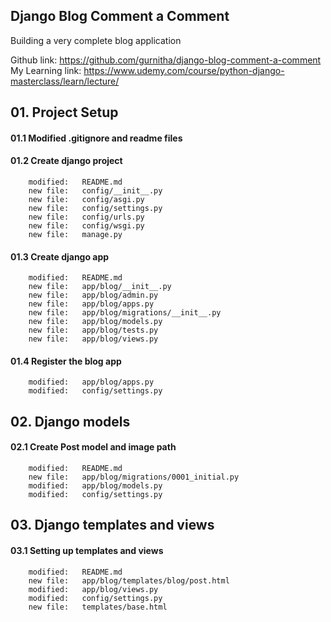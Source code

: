 ## Django Blog Comment a Comment 

Building a very complete blog application

Github link: https://github.com/gurnitha/django-blog-comment-a-comment
My Learning link: https://www.udemy.com/course/python-django-masterclass/learn/lecture/


## 01. Project Setup


#### 01.1 Modified .gitignore and readme files


#### 01.2 Create django project

        modified:   README.md
        new file:   config/__init__.py
        new file:   config/asgi.py
        new file:   config/settings.py
        new file:   config/urls.py
        new file:   config/wsgi.py
        new file:   manage.py


#### 01.3 Create django app

        modified:   README.md
        new file:   app/blog/__init__.py
        new file:   app/blog/admin.py
        new file:   app/blog/apps.py
        new file:   app/blog/migrations/__init__.py
        new file:   app/blog/models.py
        new file:   app/blog/tests.py
        new file:   app/blog/views.py


#### 01.4 Register the blog app

        modified:   app/blog/apps.py
        modified:   config/settings.py



## 02. Django models


#### 02.1 Create Post model and image path

        modified:   README.md
        new file:   app/blog/migrations/0001_initial.py
        modified:   app/blog/models.py
        modified:   config/settings.py



## 03. Django templates and views


#### 03.1 Setting up templates and views

        modified:   README.md
        new file:   app/blog/templates/blog/post.html
        modified:   app/blog/views.py
        modified:   config/settings.py
        new file:   templates/base.html

